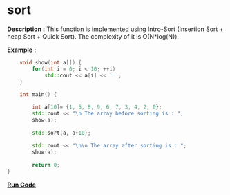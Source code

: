 # sort

**Description :**  This function is implemented using Intro-Sort (Insertion Sort + heap Sort + Quick Sort). The complexity of it is O(N*log(N)).

**Example** :

```cpp   
    void show(int a[]) { 
        for(int i = 0; i < 10; ++i) 
            std::cout << a[i] << ' '; 
    } 
  
    int main() {

        int a[10]= {1, 5, 8, 9, 6, 7, 3, 4, 2, 0}; 
        std::cout << "\n The array before sorting is : "; 
        show(a); 
  
        std::sort(a, a+10); 
  
        std::cout << "\n\n The array after sorting is : "; 
        show(a); 
  
        return 0; 
} 
```
**[Run Code](https://rextester.com/JJZQO18587)**
